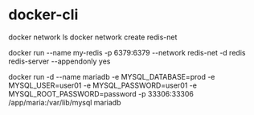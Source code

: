 # docker-cli

docker network ls
docker network create redis-net

docker run --name my-redis -p 6379:6379 --network redis-net -d redis redis-server --appendonly yes

docker run -d --name mariadb -e MYSQL_DATABASE=prod -e MYSQL_USER=user01 -e MYSQL_PASSWORD=user01 -e MYSQL_ROOT_PASSWORD=password -p 33306:33306 /app/maria:/var/lib/mysql mariadb
